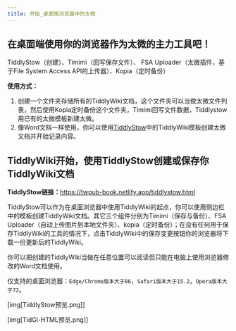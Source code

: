 ```yaml
---
title: 开始_桌面端浏览器中的太微
---
```


## 在桌面端使用你的浏览器作为太微的主力工具吧！

TiddlyStow（创建）、Timimi（回写保存文件）、 FSA Uploader（太微插件，基于File System Access API的上传器）、Kopia（定时备份）


**使用方式：**

1. 创建一个文件夹存储所有的TiddlyWiki文档，这个文件夹可以当做太微文件列表，然后使用Kopia定时备份这个文件夹，Timimi回写文件数据，Tiddlystow用已有的太微模板新建太微。
1. 像Word文档一样使用，你可以使用[TiddlyStow](https://twpub-book.netlify.app/tiddlystow.html)中的TiddlyWiki模板创建太微文档并开始记录内容。

## TiddlyWiki开始，使用TiddlyStow创建或保存你TiddlyWiki文档


**TiddlyStow链接：**<https://twpub-book.netlify.app/tiddlystow.html>


TiddlyStow可以作为在桌面浏览器中使用TiddlyWiki的起点，你可以使用侧边栏中的模板创建TiddlyWiki文档。其它三个组件分别为Timimi（保存与备份）、FSA Uploader（自动上传图片到本地文件夹）、kopia（定时备份）；在没有任何用于保存TiddlyWiki的工具的情况下，点击TiddlyWiki中的保存变更按钮你的浏览器将下载一份更新后的TiddlyWiki。

你可以把创建的TiddlyWiki当做在任意位置可以阅读但只能在电脑上使用浏览器修改的Word文档使用。

仅支持的桌面浏览器：`Edge/Chrome版本大于86`，`Safari版本大于15.2`，`Opera版本大于72`。

[img[TiddlyStow预览.png]]

[img[TidGi-HTML预览.png]]




